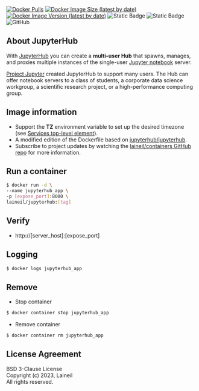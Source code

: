 [![Docker Pulls](https://img.shields.io/docker/pulls/laineil/jupyterhub)](https://hub.docker.com/r/laineil/jupyterhub) [![Docker Image Size (latest by date)](https://img.shields.io/docker/image-size/laineil/jupyterhub?sort=date)](https://hub.docker.com/r/laineil/jupyterhub/tags) [![Docker Image Version (latest by date)](https://img.shields.io/docker/v/laineil/jupyterhub?sort=date)](https://hub.docker.com/r/laineil/jupyterhub/tags) ![Static Badge](https://img.shields.io/badge/python-3.10%20%7C%203.11-blue) ![Static Badge](https://img.shields.io/badge/arch-x86__64%20%7C%20arm64%20%7C%20ppc64le-blue) ![GitHub](https://img.shields.io/github/license/laineil/containers)

## About JupyterHub

With [JupyterHub](https://jupyterhub.readthedocs.io/) you can create a **multi-user Hub** that spawns, manages, and proxies multiple instances of the single-user [Jupyter notebook](https://jupyter-notebook.readthedocs.io/) server.

[Project Jupyter](https://jupyter.org/) created JupyterHub to support many users. The Hub can offer notebook servers to a class of students, a corporate data science workgroup, a scientific research project, or a high-performance computing group.

## Image information

- Support the **TZ** environment variable to set up the desired timezone (see [Services top-level element](https://docs.docker.com/compose/compose-file/05-services/)).
- A modified edition of the Dockerfile based on [jupyterhub/jupyterhub](https://github.com/jupyterhub/jupyterhub).
- Subscribe to project updates by watching the [laineil/containers GitHub repo](https://github.com/laineil/containers) for more information.

## Run a container

```bash
$ docker run -d \
--name jupyterhub_app \
-p [expose_port]:8000 \
laineil/jupyterhub:[tag]
```

## Verify

- http://[server_host]:[expose_port]

## Logging

```bash
$ docker logs jupyterhub_app
```

## Remove

- Stop container

```bash
$ docker container stop jupyterhub_app
```

- Remove container

```bash
$ docker container rm jupyterhub_app
```

## License Agreement

BSD 3-Clause License  
Copyright (c) 2023, Laineil  
All rights reserved.

